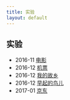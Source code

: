 ```yaml
---
title: 实验
layout: default
---
```




## 实验

- 2016-11 [电影](/demos/movie)
- 2016-12 [机票](/demos/flight)
- 2016-12 [我的故乡](/demos/luoyuan)
- 2016-12 [早起的鸟儿](/demos/early-bird)
- 2017-01 [京东](/demos/jd)
